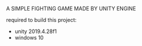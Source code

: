 A SIMPLE FIGHTING GAME MADE BY UNITY ENGINE

required to build this project:

* unity 2019.4.28f1
* windows 10



